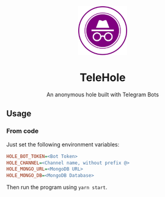 <div align="center">
  <img src="asset/logo.svg" width="128">
  <h1>TeleHole</h1>

  An anonymous hole built with Telegram Bots
</div>

## Usage

### From code
Just set the following environment variables:

```ini
HOLE_BOT_TOKEN=<Bot Token>
HOLE_CHANNEL=<Channel name, without prefix @>
HOLE_MONGO_URL=<MongoDB URL>
HOLE_MONGO_DB=<MongoDB Database>
```

Then run the program using `yarn start`.
